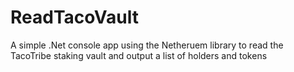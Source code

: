 # ReadTacoVault
A simple .Net console app using the Netheruem library to read the TacoTribe staking vault and output a list of holders and tokens
